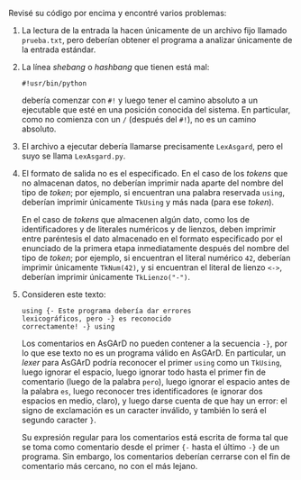 Revisé su código por encima y encontré varios problemas:

1.  La lectura de la entrada la hacen únicamente de un archivo fijo llamado `prueba.txt`, pero deberían obtener el programa a analizar únicamente de la entrada estándar.

2.  La línea *shebang* o *hashbang* que tienen está mal:

        #!usr/bin/python

    debería comenzar con `#!` y luego tener el camino absoluto a un ejecutable que esté en una posición conocida del sistema.  En particular, como no comienza con un `/` (después del `#!`), no es un camino absoluto.

3.  El archivo a ejecutar debería llamarse precisamente `LexAsgard`, pero el suyo se llama `LexAsgard.py`.

4.  El formato de salida no es el especificado.  En el caso de los *tokens* que no almacenan datos, no deberían imprimir nada aparte del nombre del tipo de *token*; por ejemplo, si encuentran una palabra reservada `using`, deberían imprimir únicamente `TkUsing` y más nada (para ese *token*).

    En el caso de *tokens* que almacenen algún dato, como los de identificadores y de literales numéricos y de lienzos, deben imprimir entre paréntesis el dato almacenado en el formato especificado por el enunciado de la primera etapa inmediatamente después del nombre del tipo de *token*; por ejemplo, si encuentran el literal numérico `42`, deberían imprimir únicamente `TkNum(42)`, y si encuentran el literal de lienzo `<->`, deberían imprimir únicamente `TkLienzo("-")`.

5.  Consideren este texto:

        using {- Este programa debería dar errores
        lexicográficos, pero -} es reconocido
        correctamente! -} using

    Los comentarios en AsGArD no pueden contener a la secuencia `-}`, por lo que ese texto no es un programa válido en AsGArD.  En particular, un *lexer* para AsGArD podría reconocer el primer `using` como un `TkUsing`, luego ignorar el espacio, luego ignorar todo hasta el primer fin de comentario (luego de la palabra `pero`), luego ignorar el espacio antes de la palabra `es`, luego reconocer tres identificadores (e ignorar dos espacios en medio, claro), y luego darse cuenta de que hay un error: el signo de exclamación es un caracter inválido, y también lo será el segundo caracter `}`.

    Su expresión regular para los comentarios está escrita de forma tal que se toma como comentario desde el primer `{-` hasta el último `-}` de un programa.  Sin embargo, los comentarios deberían cerrarse con el fin de comentario más cercano, no con el más lejano.
